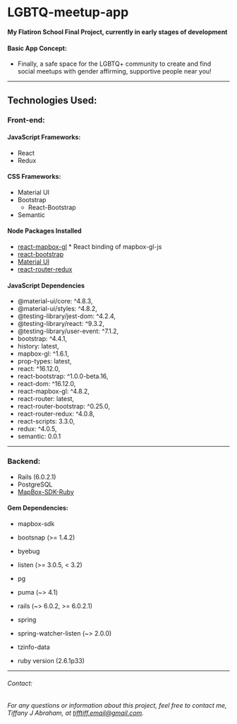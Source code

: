 # LGBTQ-meetup-app
 **My Flatiron School Final Project, currently in early stages of development**
 


 #### Basic App Concept:
  * Finally, a safe space for the LGBTQ+ community to create and find social meetups with gender affirming, supportive people near you!
  
---
## Technologies Used: 
### Front-end:
#### JavaScript Frameworks:
* React
* Redux
#### CSS Frameworks:
* Material UI
* Bootstrap
  * React-Bootstrap
* Semantic
#### Node Packages Installed
* [react-mapbox-gl](https://alex3165.github.io/react-mapbox-gl/)
      * React binding of mapbox-gl-js
* [react-bootstrap](https://react-bootstrap.github.io/)
* [Material UI](https://material-ui.com/)
* [react-router-redux](https://github.com/reactjs/react-router-redux)
#### JavaScript Dependencies
* @material-ui/core: ^4.8.3,
* @material-ui/styles: ^4.8.2,
* @testing-library/jest-dom: ^4.2.4,
* @testing-library/react: ^9.3.2,
* @testing-library/user-event: ^7.1.2,
* bootstrap: ^4.4.1,
*  history: latest,
* mapbox-gl: ^1.6.1,
* prop-types: latest,
* react: ^16.12.0,
*  react-bootstrap: ^1.0.0-beta.16,
* react-dom: ^16.12.0,
* react-mapbox-gl: ^4.8.2,
* react-router: latest,
* react-router-bootstrap: ^0.25.0,
* react-router-redux: ^4.0.8,
* react-scripts: 3.3.0,
* redux: ^4.0.5,
* semantic: 0.0.1

---

### Backend:
* Rails (6.0.2.1)
* PostgreSQL
* [MapBox-SDK-Ruby](https://github.com/mapbox/mapbox-sdk-rb)


#### Gem Dependencies:
  * mapbox-sdk
  * bootsnap (>= 1.4.2)
 * byebug
  * listen (>= 3.0.5, < 3.2)
 *  pg
 *  puma (~> 4.1)
  * rails (~> 6.0.2, >= 6.0.2.1)
 *  spring
  * spring-watcher-listen (~> 2.0.0)
  * tzinfo-data
  
  *  ruby version (2.6.1p33)
----
###### Contact:
###### For any questions or information about this project, feel free to contact me, Tiffany J Abraham, at tifftiff.email@gmail.com.